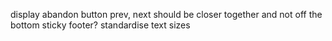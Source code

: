 display abandon button
prev, next should be closer together
and not off the bottom
sticky footer?
standardise text sizes